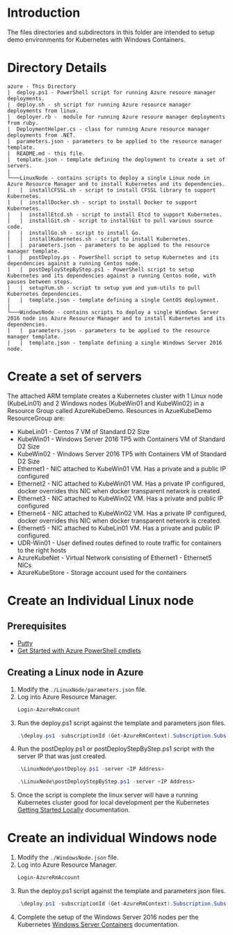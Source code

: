 # Introduction
The files directories and subdirectors in this folder are intended to setup demo environments for Kubernetes with Windows Containers.
# Directory Details
```
azure - This Directory
|  deploy.ps1 - PowerShell script for running Azure resoure manager deployments. 
|  deploy.sh - sh script for running Azure resource manager deployments from linux.
|  deployer.rb -  module for running Azure resoure manager deployments from ruby.
|  DeploymentHelper.cs - class for running Azure resource manager deployments from .NET.
|  parameters.json - parameters to be applied to the resource manager template.
|  README.md - this file.
|  template.json - template defining the deployment to create a set of servers.
|
└───LinuxNode - contains scripts to deploy a single Linux node in Azure Resource Manager and to install Kubernetes and its dependencies.
|   |  installCFSSL.sh - script to install CFSSL library to support Kubernetes.
|   |  installDocker.sh - script to install Docker to support Kubernetes.
|   |  installEtcd.sh - script to install Etcd to support Kubernetes.
|   |  installGit.sh - script to installGit to pull various source code.
|   |  installGo.sh - script to install Go.
|   |  installKubernetes.sh - script to install Kubernetes.
|   |  parameters.json - parameters to be applied to the resource manager template.
|   |  postDeploy.ps - PowerShell script to setup Kubernetes and its dependencies against a running Centos node.
|   |  postDeployStepByStep.ps1 - PowerShell script to setup Kubernetes and its dependencies against a running Centos node, with pauses between steps.
|   |  setupYum.sh - script to setup yum and yum-utils to pull Kubernetes dependencies.
|   |  template.json - template defining a single CentOS deployment.
|
└───WindowsNode - contains scripts to deploy a single Windows Server 2016 node ins Azure Resource Manager and to install Kubernetes and its dependencies.
|   |  parameters.json - parameters to be applied to the resource manager template.
|   |  template.json - template defining a single Windows Server 2016 node.
```
# Create a set of servers
The attached ARM template creates a Kubernetes cluster with 1 Linux node (KubeLin01) and 2 Windows nodes (KubeWin01 and KubeWin02) in a Resource Group called AzureKubeDemo. Resources in AzueKubeDemo ResourceGroup are:
* KubeLin01 - Centos 7 VM of Standard D2 Size
* KubeWin01 - Windows Server 2016 TP5 with Containers VM of Standard D2 Size
* KubeWin02 - Windows Server 2016 TP5 with Containers VM of Standard D2 Size
* Ethernet1 - NIC attached to KubeWin01 VM. Has a private and a public IP configured
* Ethernet2 - NIC attached to KubeWin01 VM. Has a private IP configured, docker overrides this NIC when docker transparent network is created.
* Ethernet3 - NIC attached to KubeWin02 VM. Has a private and public IP configured
* Ethernet4 - NIC attached to KubeWin02 VM. Has a private IP configured, docker overrides this NIC when docker transparent network is created.
* Ethernet5 - NIC attached to KubeLin01 VM. Has a private and public IP configured.
* UDR-Win01 - User defined routes defined to route traffic for containers to the right hosts
* AzureKubeNet - Virtual Network consisting of Ethernet1 - Ethernet5 NICs
* AzureKubeStore - Storage account used for the containers

# Create an Individual Linux node
## Prerequisites
* [Putty](http://www.chiark.greenend.org.uk/~sgtatham/putty/latest.html)
* [Get Started with Azure PowerShell cmdlets](https://docs.microsoft.com/en-us/powershell/azureps-cmdlets-docs/)
## Creating a Linux node in Azure
1.  Modify the ```./LinuxNode/parameters.json``` file.
2.  Log into Azure Resource Manager.
     ```PowerShell
     Login-AzureRmAccount
     ```
4.  Run the deploy.ps1 script against the template and parameters json files.
     ```PowerShell
     .\deploy.ps1 -subscriptionId (Get-AzureRmContext).Subscription.SubscriptionId -resourceGroupName KubeDemo -resourceGroupLocation "East US 2" -deploymentName KubeDemo -templateFilePath .\LinuxNode\template.json -parametersFilePath .\LinuxNode\parameters.json
     ```
5.  Run the postDeploy.ps1 or postDeployStepByStep.ps1 script with the server IP that was just created.
    ```PowerShell
    .\LinuxNode\postDeploy.ps1 -server <IP Address>

    .\LinuxNode\postDeployStepByStep.ps1 -server <IP Address>
    ```
6. Once the script is complete the linux server will have a running Kubernetes cluster good for local development per the Kubernetes [Getting Started Locally](https://github.com/kubernetes/community/blob/master/contributors/devel/running-locally.md) documentation.

# Create an individual Windows node
1.  Modify the ```./WindowsNode.json``` file.
2.  Log into Azure Resource Manager.
     ```PowerShell
     Login-AzureRmAccount
     ```
4.  Run the deploy.ps1 script against the template and parameters json files.
     ```PowerShell
     .\deploy.ps1 -subscriptionId (Get-AzureRmContext).Subscription.SubscriptionId -resourceGroupName KubeDemo -resourceGroupLocation "East US 2" -deploymentName KubeDemo -templateFilePath .\WindowsNode\template.json -parametersFilePath .\WindowsNode\parameters.json
     ```
5.  Complete the setup of the Windows Server 2016 nodes per the Kubernetes [Windows Server Containers](https://kubernetes.io/docs/getting-started-guides/windows/) documentation.